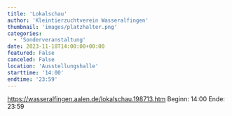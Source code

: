 ```yaml
---
title: 'Lokalschau'
author: 'Kleintierzuchtverein Wasseralfingen'
thumbnail: 'images/platzhalter.png'
categories:
  - 'Sonderveranstaltung'
date: 2023-11-18T14:00:00+00:00
featured: False
canceled: False
location: 'Ausstellungshalle'
starttime: '14:00'
endtime: '23:59'
---
```

https://wasseralfingen.aalen.de/lokalschau.198713.htm
Beginn: 14:00
 Ende: 23:59
